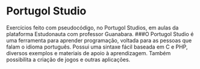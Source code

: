 # Portugol Studio
Exercícios feito com pseudocódigo, no Portugol Studios, em aulas da plataforma Estudonauta com professor Guanabara.
###O Portugol Studio é uma ferramenta para aprender programação, voltada para as pessoas que falam o idioma português. Possui uma sintaxe fácil baseada em C e PHP, diversos exemplos e materiais de apoio à aprendizagem. Também possibilita a criação de jogos e outras aplicações.
